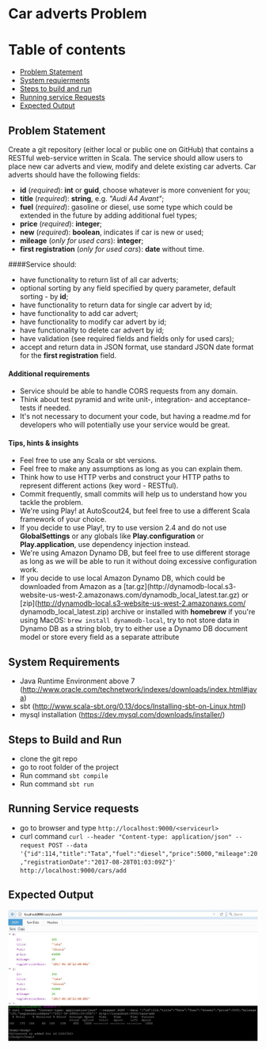 # Car adverts Problem 

Table of contents
=================

  * [Problem Statement ](#problem-statement)
  * [System requierments](#system-requierments)
  * [Steps to build and run](#steps-to-build)
  * [Running service Requests](#running-service-requests)
  * [Expected Output](#expected-output)
  


## Problem Statement 
Create a git repository (either local or public one on GitHub) that contains a RESTful web-service written in Scala. The service should
allow users to place new car adverts and view, modify and delete existing car adverts.
Car adverts should have the following fields:
* **id** (_required_): **int** or **guid**, choose whatever is more
convenient for you;
* **title** (_required_): **string**, e.g. _"Audi A4 Avant"_;
* **fuel** (_required_): gasoline or diesel, use some type which
could be extended in the future by adding additional fuel types;
* **price** (_required_): **integer**;
* **new** (_required_): **boolean**, indicates if car is new or
used;
* **mileage** (_only for used cars_): **integer**;
* **first registration** (_only for used cars_): **date** without
time.

####Service should:
* have functionality to return list of all car adverts;
* optional sorting by any field specified by query parameter,
default sorting - by **id**;
* have functionality to return data for single car advert by id;
* have functionality to add car advert;
* have functionality to modify car advert by id;
* have functionality to delete car advert by id;
* have validation (see required fields and fields only for used
cars);
* accept and return data in JSON format, use standard JSON date
format for the **first registration** field.
#### Additional requirements
* Service should be able to handle CORS requests from any domain.
* Think about test pyramid and write unit-, integration- and
acceptance-tests if needed.
* It's not necessary to document your code, but having a readme.md
for developers who will potentially use your service would be great.
#### Tips, hints & insights
* Feel free to use any Scala or sbt versions.
* Feel free to make any assumptions as long as you can explain them.
* Think how to use HTTP verbs and construct your HTTP paths to
represent different actions (key word - RESTful).
* Commit frequently, small commits will help us to understand how
you tackle the problem.
* We're using Play! at AutoScout24, but feel free to use a different
Scala framework of your choice.
* If you decide to use Play!, try to use version 2.4 and do not
use **GlobalSettings** or any globals like **Play.configuration** or
**Play.application**, use dependency injection instead.
* We're using Amazon Dynamo DB, but feel free to use different
storage as long as we will be able to run it without doing excessive
configuration work.
* If you decide to use local Amazon Dynamo DB, which could be
downloaded from Amazon as a [tar.gz](http://dynamodb-local.s3-
website-us-west-2.amazonaws.com/dynamodb_local_latest.tar.gz) or
[zip](http://dynamodb-local.s3-website-us-west-2.amazonaws.com/
dynamodb_local_latest.zip) archive or installed with **homebrew** if
you're using MacOS: ```brew install dynamodb-local```, try to not
store data in Dynamo DB as a string blob, try to either use a Dynamo
DB document model or store every field as a separate attribute

## System Requirements 
 * Java Runtime Environment above 7 (http://www.oracle.com/technetwork/indexes/downloads/index.html#java)
 * sbt (http://www.scala-sbt.org/0.13/docs/Installing-sbt-on-Linux.html)
 * mysql installation (https://dev.mysql.com/downloads/installer/)

## Steps to Build and Run
 * clone the git repo 
 * go to root folder of the project 
 * Run command `sbt compile`
 * Run command `sbt run`

## Running Service requests
 * go to browser and type `http://localhost:9000/<serviceurl>`
 * curl command `curl --header "Content-type: application/json" --request POST --data '{"id":114,"title":"Tata","fuel":"diesel","price":5000,"mileage":20,"registrationDate":"2017-08-28T01:03:09Z"}' http://localhost:9000/cars/add`

## Expected Output 
![Result1](get_request.JPG)
![Result2](post_request.JPG)

